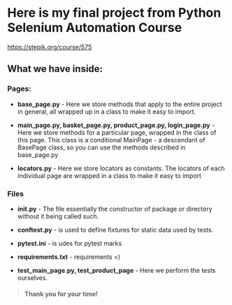 # Here is my final project from **Python Selenium Automation Course**
https://stepik.org/course/575

## What we have inside:
### **Pages**:
- **base_page.py** - Here we store methods that apply to the entire project in general, all wrapped up in a class to make it easy to import.

- **main_page.py, basket_page.py, product_page.py, login_page.py**  - Here we store methods for a particular page, wrapped in the class of this page. This class is a conditional MainPage - a descendant of BasePage class, so you can use the methods described in base_page.py

- **locators.py** - Here we store locators as constants. The locators of each individual page are wrapped in a class to make it easy to import

### Files
- **__init__.py** - The file essentially the constructor of  package or directory without it being called such.

- **conftest.py** - is used to define fixtures for static data used by tests.

- **pytest.ini** - is udes for pytest marks

- **requirements.txt** - requirements =)

- **test_main_page.py, test_product_page** - Here we perform the tests ourselves.




>#### Thank you for your time!
